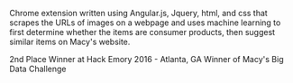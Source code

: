 Chrome extension written using Angular.js, Jquery, html, and css that scrapes the URLs of images on a webpage and uses machine learning to first determine whether the items are consumer products, then suggest similar items on Macy's website.

2nd Place Winner at Hack Emory 2016 - Atlanta, GA
Winner of Macy's Big Data Challenge
